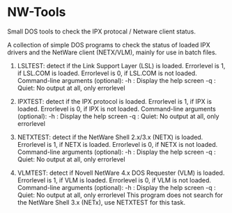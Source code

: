 # NW-Tools
Small DOS tools to check the IPX protocal / Netware client status.

A collection of simple DOS programs to check the status of loaded IPX drivers and the NetWare client (NETX/VLM), mainly for use in batch files.

1. LSLTEST: detect if the Link Support Layer (LSL) is loaded.
   Errorlevel is 1, if LSL.COM is loaded.
   Errorlevel is 0, if LSL.COM is not loaded.
   Command-line arguments (optional):
     -h : Display the help screen
     -q : Quiet: No output at all, only errorlevel

2. IPXTEST: detect if the IPX protocol is loaded.
   Errorlevel is 1, if IPX is loaded.
   Errorlevel is 0, if IPX is not loaded.
   Command-line arguments (optional):
     -h : Display the help screen
     -q : Quiet: No output at all, only errorlevel

3. NETXTEST: detect if the NetWare Shell 2.x/3.x (NETX) is loaded.
   Errorlevel is 1, if NETX is loaded.
   Errorlevel is 0, if NETX is not loaded.
   Command-line arguments (optional):
     -h : Display the help screen
     -q : Quiet: No output at all, only errorlevel

4. VLMTEST: detect if Novell NetWare 4.x DOS Requester (VLM) is loaded.
   Errorlevel is 1, if VLM is loaded.
   Errorlevel is 0, if VLM is not loaded.
   Command-line arguments (optional):
     -h : Display the help screen
     -q : Quiet: No output at all, only errorlevel
This program does not search for the NetWare Shell 3.x (NETx), use NETXTEST for this task.

